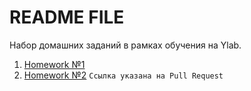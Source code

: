 # README FILE

Набор домашних заданий в рамках обучения на Ylab.

1. [Homework №1](hw1)
2. [Homework №2](https://github.com/Iyrique/Y-Lab/pull/2) `Ссылка указана на Pull Request`
